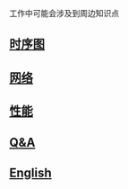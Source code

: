 工作中可能会涉及到周边知识点

## [时序图](./sequence)

## [网络](./network/)

## [性能](./performance/)

## [Q&A](./Q%26A/)

## [English](./English/)
